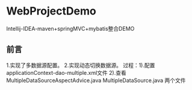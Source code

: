 # WebProjectDemo
Intellij-IDEA-maven+springMVC+mybatis整合DEMO

## 前言 ##

1.实现了多数据源配置。
2.实现动态切换数据源。
   过程：1).配置applicationContext-dao-multiple.xml文件
         2).查看MultipleDataSourceAspectAdvice.java   MultipleDataSource.java   两个文件
         

